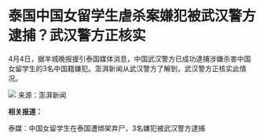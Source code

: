 # 泰国中国女留学生虐杀案嫌犯被武汉警方逮捕？武汉警方正核实

4月4日，据羊城晚报援引泰国媒体消息，中国武汉警方已成功逮捕涉嫌杀害中国女留学生的3名中国籍嫌犯。澎湃新闻从武汉警方了解到，武汉警方正核实此情况。

![](https://inews.gtimg.com/om_bt/OiRmkfO_INtBH3i6_OZxix79nUKccJ2T5zQ_s0W702r8MAA/1000)
来源：澎湃新闻

**相关报道：**

泰媒：中国女留学生在泰国遭绑架弃尸，3名嫌犯被武汉警方逮捕

